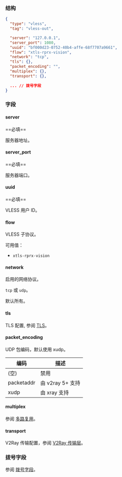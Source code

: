 ### 结构

```json
{
  "type": "vless",
  "tag": "vless-out",

  "server": "127.0.0.1",
  "server_port": 1080,
  "uuid": "bf000d23-0752-40b4-affe-68f7707a9661",
  "flow": "xtls-rprx-vision",
  "network": "tcp",
  "tls": {},
  "packet_encoding": "",
  "multiplex": {},
  "transport": {},
  
  ... // 拨号字段
}
```

### 字段

#### server

==必填==

服务器地址。

#### server_port

==必填==

服务器端口。

#### uuid

==必填==

VLESS 用户 ID。

#### flow

VLESS 子协议。

可用值：

* `xtls-rprx-vision`

#### network

启用的网络协议。

`tcp` 或 `udp`。

默认所有。

#### tls

TLS 配置, 参阅 [TLS](/zh/configuration/shared/tls/#outbound)。

#### packet_encoding

UDP 包编码，默认使用 xudp。

| 编码         | 描述            |
|------------|---------------|
| (空)        | 禁用            |
| packetaddr | 由 v2ray 5+ 支持 |
| xudp       | 由 xray 支持     |

#### multiplex

参阅 [多路复用](/zh/configuration/shared/multiplex#outbound)。

#### transport

V2Ray 传输配置，参阅 [V2Ray 传输层](/zh/configuration/shared/v2ray-transport)。

### 拨号字段

参阅 [拨号字段](/zh/configuration/shared/dial/)。

